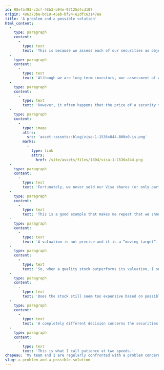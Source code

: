 ```yaml
---
id: 98efb493-c3cf-48b3-b94e-97125d4cd107
origin: 486373be-bd18-45eb-bf24-e2dfc63147ea
title: 'A problem and a possible solution'
html_content:
  -
    type: paragraph
    content:
      -
        type: text
        text: 'This is because we assess each of our securities as objectively as possible. It is an imprecise exercise, but one that I consider essential. We update these assessments quarterly, following the release of results for each of our businesses.'
  -
    type: paragraph
    content:
      -
        type: text
        text: 'Although we are long-term investors, our assessment of a security is based, among other things, on the earnings forecast that we make for the coming financial year. I don’t like making predictions (especially those concerning the future!), but you have to look a little ahead when evaluating a company.'
  -
    type: paragraph
    content:
      -
        type: text
        text: 'However, it often happens that the price of a security that we own exceeds our valuation. As an example, we have owned shares of Visa (“V”) since 2011. Except for the period when we initially acquired it, the stock has rarely sold below our valuation. If we had sold the stock when its price exceeded our valuation, we would not have held it very long and we would have lost a lot:'
  -
    type: paragraph
    content:
      -
        type: image
        attrs:
          src: 'asset::assets::blog/visa-1-1536x844.800x0-is.png'
        marks:
          -
            type: link
            attrs:
              href: /site/assets/files/1894/visa-1-1536x844.png
  -
    type: paragraph
    content:
      -
        type: text
        text: 'Fortunately, we never sold our Visa shares (or only partially).'
  -
    type: paragraph
    content:
      -
        type: text
        text: 'This is a good example that makes me repeat that we should be patient with the securities of quality companies whose growth potential remains attractive over the long term.'
  -
    type: paragraph
    content:
      -
        type: text
        text: 'A valuation is not precise and it is a “moving target”. Thus, the share price of a growing company such as Visa will tend to increase from quarter to quarter, from year to year, according to its growing profits. Over the past 12 years, our valuation has risen almost continuously, based on steadily and rapidly growing earnings.'
  -
    type: paragraph
    content:
      -
        type: text
        text: 'So, when a quality stock outperforms its valuation, I suggest trying to look beyond the next year. What might the company’s profits be in three or even five years? Certain growth assumptions are made for the coming years, while remaining realistic and conservative.'
  -
    type: paragraph
    content:
      -
        type: text
        text: 'Does the stock still seem too expensive based on possible earnings in five years? If so, a partial (perhaps even full) profit taking could be considered. But, unless a quality stock like Visa becomes excessively expensive, I recommend sticking with it.'
  -
    type: paragraph
    content:
      -
        type: text
        text: 'A completely different decision concerns the securities of companies whose financial performance has been disappointing for several quarters. Or whose business model we believe has become less attractive, either due to strategic decisions by its management or pressure from its competitors. Or whose level of risk we judge has become too high, for example, due to a sharp increase in its debt. In such cases, one should be much less patient.'
  -
    type: paragraph
    content:
      -
        type: text
        text: 'This is what I call patience at two speeds.'
chapeau: 'My team and I are regularly confronted with a problem concerning the securities that we have in our portfolios under management: what do we do with a security whose price exceeds our valuation?'
slug: a-problem-and-a-possible-solution
---
```

